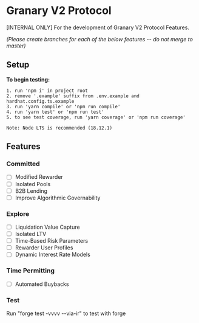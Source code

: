# Granary V2 Protocol
[INTERNAL ONLY] For the development of Granary V2 Protocol Features.

*(Please create branches for each of the below features -- do not merge to master)*

## Setup
**To begin testing:**
```
1. run 'npm i' in project root
2. remove '.example' suffix from .env.example and hardhat.config.ts.example
3. run 'yarn compile' or 'npm run compile'
4. run 'yarn test' or 'npm run test'
5. to see test coverage, run 'yarn coverage' or 'npm run coverage'

Note: Node LTS is recommended (18.12.1)
```
## Features
### Committed
- [ ] Modified Rewarder
- [ ] Isolated Pools
- [ ] B2B Lending
- [ ] Improve Algorithmic Governability

### Explore
- [ ] Liquidation Value Capture
- [ ] Isolated LTV
- [ ] Time-Based Risk Parameters
- [ ] Rewarder User Profiles
- [ ] Dynamic Interest Rate Models

### Time Permitting
- [ ] Automated Buybacks

### Test
 Run "forge test -vvvv --via-ir" to test with forge
